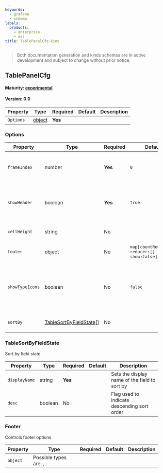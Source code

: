 ```yaml
---
keywords:
  - grafana
  - schema
labels:
  products:
    - enterprise
    - oss
title: TablePanelCfg kind
---
```


> Both documentation generation and kinds schemas are in active development and subject to change without prior notice.

## TablePanelCfg

#### Maturity: [experimental](../../../maturity/#experimental)

#### Version: 0.0

| Property  | Type               | Required | Default | Description |
| --------- | ------------------ | -------- | ------- | ----------- |
| `Options` | [object](#options) | **Yes**  |         |             |

### Options

| Property        | Type                                              | Required | Default                                      | Description                                                        |
| --------------- | ------------------------------------------------- | -------- | -------------------------------------------- | ------------------------------------------------------------------ |
| `frameIndex`    | number                                            | **Yes**  | `0`                                          | Represents the index of the selected frame                         |
| `showHeader`    | boolean                                           | **Yes**  | `true`                                       | Controls whether the panel should show the header                  |
| `cellHeight`    | string                                            | No       |                                              | Controls the height of the rows                                    |
| `footer`        | [object](#footer)                                 | No       | `map[countRows:false reducer:[] show:false]` | Controls footer options                                            |
| `showTypeIcons` | boolean                                           | No       | `false`                                      | Controls whether the header should show icons for the column types |
| `sortBy`        | [TableSortByFieldState](#tablesortbyfieldstate)[] | No       |                                              | Used to control row sorting                                        |

### TableSortByFieldState

Sort by field state

| Property      | Type    | Required | Default | Description                                   |
| ------------- | ------- | -------- | ------- | --------------------------------------------- |
| `displayName` | string  | **Yes**  |         | Sets the display name of the field to sort by |
| `desc`        | boolean | No       |         | Flag used to indicate descending sort order   |

### Footer

Controls footer options

| Property | Type                              | Required | Default | Description |
| -------- | --------------------------------- | -------- | ------- | ----------- |
| `object` | Possible types are: [](#), [](#). |          |         |

